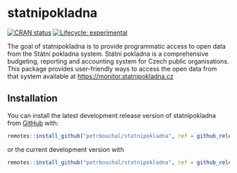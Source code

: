 
<!-- README.md is generated from README.Rmd. Please edit that file -->

# statnipokladna

<!-- badges: start -->

[![CRAN
status](https://www.r-pkg.org/badges/version/statnipokladna)](https://CRAN.R-project.org/package=statnipokladna)
[![Lifecycle:
experimental](https://img.shields.io/badge/lifecycle-experimental-orange.svg)](https://www.tidyverse.org/lifecycle/#experimental)
<!-- badges: end -->

The goal of statnipokladna is to provide programmatic access to open
data from the Státní pokladna system. Státní pokladna is a comprehensive
budgeting, reporting and accounting system for Czech public
organisations. This package provides user-friendly ways to access the
open data from that system available at
<https://monitor.statnipokladna.cz>

## Installation

You can install the latest development release version of statnipokladna
from [GitHub](https://github.com/petrbouchal/statnipokladna) with:

``` r
remotes::install_github("petrbouchal/statnipokladna", ref = github_release())
```

or the current development version with

``` r
remotes::install_github("petrbouchal/statnipokladna", ref = github_release())
```

